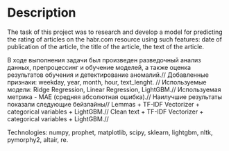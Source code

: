 # Description
The task of this project was to research and develop a model for predicting the rating of articles on the habr.com resource using such features: date of publication of the article, the title of the article, the text of the article.

В ходе выполнения задачи был произведен разведочный анализ данных, препроцессинг и обучение моделей, а также оценка результатов обучения и детектирование аномалий.//
Добавленные признаки: weekday, year, month, hour, text_lenght. //
Используемые модели: Ridge Regression, Linear Regression, LightGBM.//
Используемая метрика - MAE (средняя абсолютная ошибка).//
Наилучшие результаты показали следующие бейзлайны//
Lemmas + TF-IDF Vectorizer + categorical variables + LightGBM.//
Clean text + TF-IDF Vectorizer + categorical variables + LightGBM.//

Technologies: numpy, prophet, matplotlib, scipy, sklearn, lightgbm, nltk, pymorphy2, altair, re.
